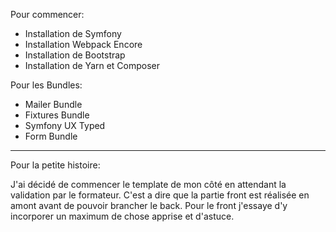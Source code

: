 Pour commencer:
- Installation de Symfony
- Installation Webpack Encore
- Installation de Bootstrap
- Installation de Yarn et Composer

Pour les Bundles:
- Mailer Bundle
- Fixtures Bundle
- Symfony UX Typed
- Form Bundle
------------------------------------------------------------------------------------------------------------------------------------
Pour la petite histoire:

J'ai décidé de commencer le template de mon côté en attendant
la validation par le formateur. C'est a dire que la partie front est réalisée en amont
avant de pouvoir brancher le back. Pour le front j'essaye d'y incorporer un maximum
de chose apprise et d'astuce.
